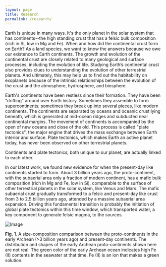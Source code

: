```yaml
---
layout: page
title: Research
permalink: /research/
---
```


Earth is unique in many ways. It's the only planet in the solar system that has continents--the high standing crust that has a felsic bulk composition (rich in Si, low in Mg and Fe). When and how did the continental crust form on Earth? As a land species, we want to know the answers because we owe our existence to Earth continents. The growth and evolution of the continental crust are closely related to many geological and surface processes, including the evolution of life. Studying Earth’s continental crust also provides clues to understanding the evolution of other terrestrial planets. And ultimately, this may help us to find out the habitability on exoplanets because of the intrinsic relationships between the evolution of the crust and the atmosphere, hydrosphere, and biosphere. 

Earth's continents have been restless since their formation. They have been "drifting" around over Earth history. Sometimes they assemble to form supercontinents; sometimes they break up into several pieces, like modern continents. The continents are separated by oceans and oceanic crust lying beneath, which is generated at mid-ocean ridges and subducted near continental margins. The movement of continents is accompanied by the open of new oceans and close of the old. This process is called "plate tectonics", the major engine that drives the mass exchange between Earth interior and surface. Plate tectonics, which makes Earth an active planet today, has never been observed on other terrestrial planets.

Continents and plate tectonics, both unique to our planet, are actually linked to each other.

In our latest work, we found new evidence for when the present-day like continents started to form. About 3 billion years ago, the proto-continent, with the subaerial area only a fraction of modern continent, has a mafic bulk composition (rich in Mg and Fe, low in Si), comparable to the surface of other terrestrial planets in the solar system, like Venus and Mars. The mafic subaerial crust gradually transformed to a felsic and present-day like crust from 3 to 2.5 billion years ago, attended by a massive subaerial area expansion. Driving this fundamental transition is probably the initiation of global plate tectonics within this time window, which transported water, a key component to generate felsic magma, to the sources.

![Image](https://mingtang.me/images/research.png)

**Fig. 1**. A size-composition comparison between the proto-continents in the early Archean (>3 billion years ago) and present-day continents. The distribution and shapes of the early Archean proto-continents shown here are not real. The green color of the early Archean ocean indicates high Fe (II) contents in the seawater at that time. Fe (II) is an ion that makes a green solution.
